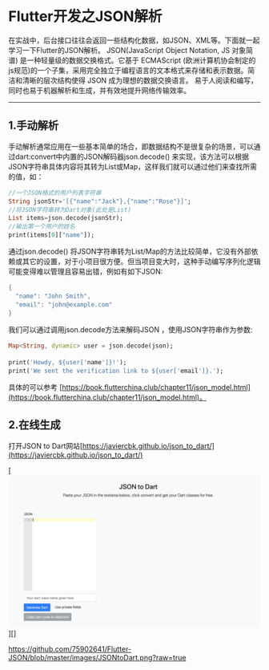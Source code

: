 Flutter开发之JSON解析
===========================
在实战中，后台接口往往会返回一些结构化数据，如JSON、XML等。下面就一起学习一下Flutter的JSON解析。
JSON(JavaScript Object Notation, JS 对象简谱) 是一种轻量级的数据交换格式。它基于 ECMAScript (欧洲计算机协会制定的js规范)的一个子集，采用完全独立于编程语言的文本格式来存储和表示数据。简洁和清晰的层次结构使得 JSON 成为理想的数据交换语言。 易于人阅读和编写，同时也易于机器解析和生成，并有效地提升网络传输效率。

****
1.手动解析
-----------
手动解析通常应用在一些基本简单的场合，即数据结构不是很复杂的场景，可以通过dart:convert中内置的JSON解码器json.decode() 来实现，该方法可以根据JSON字符串具体内容将其转为List或Map，这样我们就可以通过他们来查找所需的值，如：

```Dart
//一个JSON格式的用户列表字符串
String jsonStr='[{"name":"Jack"},{"name":"Rose"}]';
//将JSON字符串转为Dart对象(此处是List)
List items=json.decode(jsonStr);
//输出第一个用户的姓名
print(items[0]["name"]);
```
通过json.decode() 将JSON字符串转为List/Map的方法比较简单，它没有外部依赖或其它的设置，对于小项目很方便。但当项目变大时，这种手动编写序列化逻辑可能变得难以管理且容易出错，例如有如下JSON:

```Dart
{
  "name": "John Smith",
  "email": "john@example.com"
}
```
我们可以通过调用json.decode方法来解码JSON ，使用JSON字符串作为参数:
```Dart
Map<String, dynamic> user = json.decode(json);

print('Howdy, ${user['name']}!');
print('We sent the verification link to ${user['email']}.');
```
具体的可以参考 [https://book.flutterchina.club/chapter11/json_model.html](https://book.flutterchina.club/chapter11/json_model.html)。

2.在线生成
-----------
打开JSON to Dart网站[https://javiercbk.github.io/json_to_dart/](https://javiercbk.github.io/json_to_dart/)

[![](images/JSONtoDart.png)][]

https://github.com/75902641/Flutter-JSON/blob/master/images/JSONtoDart.png?raw=true
